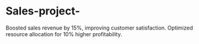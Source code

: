 # Sales-project-
Boosted sales revenue by 15%, improving customer satisfaction. Optimized resource allocation for 10% higher profitability.

